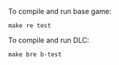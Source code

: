 To compile and run base game:
```
make re test
```

To compile and run DLC:
```
make bre b-test
```
